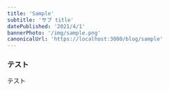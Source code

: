 ```yaml
---
title: 'Sample'
subtitle: 'サブ title'
datePublished: '2021/4/1'
bannerPhoto: '/img/sample.png'
canonicalUrl: 'https://localhost:3000/blog/sample'
---
```


### テスト
テスト
